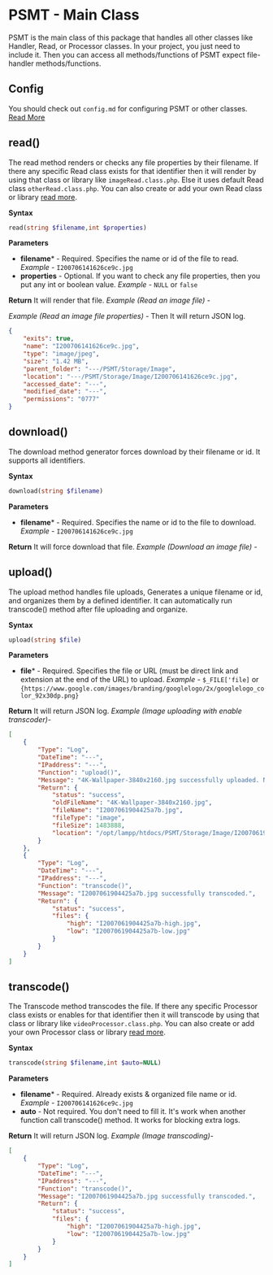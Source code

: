 # PSMT - Main Class
PSMT is the main class of this package that handles all other classes like Handler, Read, or Processor classes. In your project, you just need to include it. Then you can access all methods/functions of PSMT expect file-handler methods/functions. 

## Config
You should check out `config.md` for configuring PSMT or other classes. [Read More](config.md)

## read()
The read method renders or checks any file properties by their filename. If there any specific Read class exists for that identifier then it will render by using that class or library like `imageRead.class.php`.  Else it uses default Read class `otherRead.class.php`.
You can also create or add your own Read class or library [read more](/ownclass).

**Syntax**
```php 
read(string $filename,int $properties)
``` 
**Parameters**
- **filename*** - Required. Specifies the name or id of the file to read.
*Example -* `I200706141626ce9c.jpg`
- **properties** - Optional. If you want to check any file properties, then you put any int or boolean value.
*Example -* `NULL` or `false`

**Return**
It will render that file.
*Example (Read an image file) -*

*Example (Read an image file properties) -*
Then It will return JSON log.
```json
{
    "exits": true,
    "name": "I200706141626ce9c.jpg",
    "type": "image/jpeg",
    "size": "1.42 MB",
    "parent_folder": "---/PSMT/Storage/Image",
    "location": "---/PSMT/Storage/Image/I200706141626ce9c.jpg",
    "accessed_date": "---",
    "modified_date": "---",
    "permissions": "0777"
}
```

## download()
The download method generator forces download by their filename or id. It supports all identifiers. 

**Syntax**
```php 
download(string $filename)
``` 
**Parameters**
- **filename*** - Required. Specifies the name or id to the file to download.
*Example -* `I200706141626ce9c.jpg`

**Return**
It will force download that file.
*Example (Download an image file) -*


## upload()
The upload method handles file uploads, Generates a unique filename or id, and organizes them by a defined identifier. It can automatically run transcode() method after file uploading and organize.

**Syntax**
```php
upload(string $file)
```
**Parameters**
- **file*** - Required. Specifies the file or URL (must be direct link and extension at the end of the URL) to upload.
*Example -* `$_FILE['file]` or `{https://www.google.com/images/branding/googlelogo/2x/googlelogo_color_92x30dp.png}`

**Return**
It will return JSON log.
*Example (Image uploading with enable transcoder)-*
```json
[
    {
        "Type": "Log",
        "DateTime": "---",
        "IPaddress": "---",
        "Function": "upload()",
        "Message": "4K-Wallpaper-3840x2160.jpg successfully uploaded. New Path : /opt/lampp/htdocs/PSMT/Storage/Image/I2007061904425a7b.jpg",
        "Return": {
            "status": "success",
            "oldFileName": "4K-Wallpaper-3840x2160.jpg",
            "fileName": "I2007061904425a7b.jpg",
            "fileType": "image",
            "fileSize": 1483888,
            "location": "/opt/lampp/htdocs/PSMT/Storage/Image/I2007061904425a7b.jpg"
        }
    },
    {
        "Type": "Log",
        "DateTime": "---",
        "IPaddress": "---",
        "Function": "transcode()",
        "Message": "I2007061904425a7b.jpg successfully transcoded.",
        "Return": {
            "status": "success",
            "files": {
                "high": "I2007061904425a7b-high.jpg",
                "low": "I2007061904425a7b-low.jpg"
            }
        }
    }
]

```
## transcode()
The Transcode method transcodes the file. If there any specific Processor class exists or enables for that identifier then it will transcode by using that class or library like `videoProcessor.class.php`.
You can also create or add your own Processor class or library [read more](customized.md).

**Syntax**
```php
transcode(string $filename,int $auto=NULL)
```
**Parameters**
- **filename*** - Required. Already exists & organized file name or id.
*Example -* `I200706141626ce9c.jpg`
- **auto** - Not required. You don't need to fill it. It's work when another function call transcode() method. It works for blocking extra logs.

**Return**
It will return JSON log. 
*Example (Image transcoding)-*
```json
[
    {
        "Type": "Log",
        "DateTime": "---",
        "IPaddress": "---",
        "Function": "transcode()",
        "Message": "I2007061904425a7b.jpg successfully transcoded.",
        "Return": {
            "status": "success",
            "files": {
                "high": "I2007061904425a7b-high.jpg",
                "low": "I2007061904425a7b-low.jpg"
            }
        }
    }
]
```
